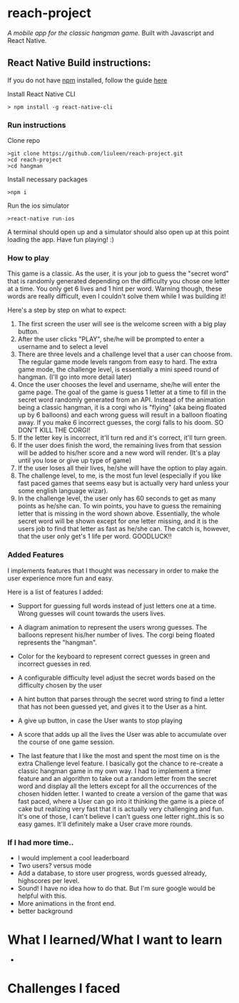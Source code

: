 # reach-project

_A mobile app for the classic hangman game._
Built with Javascript and React Native. 

## React Native Build instructions:

If you do not have [npm](https://www.npmjs.com/get-npm) installed, follow the guide [here](https://www.npmjs.com/get-npm)

Install React Native CLI
```
> npm install -g react-native-cli
```

### Run instructions
Clone repo
```
>git clone https://github.com/liuleen/reach-project.git
>cd reach-project
>cd hangman
```
Install necessary packages
```
>npm i
```
Run the ios simulator
```
>react-native run-ios
```
A terminal should open up and a simulator should also open up at this point loading the app. Have fun playing! :) 

### How to play

This game is a classic. As the user, it is your job to guess the "secret word" that is randomly generated depending on the difficulty you chose one letter at a time. You only get 6 lives and 1 hint per word. Warning though, these words are really difficult, even I couldn't solve them while I was building it! 

Here's a step by step on what to expect:
1. The first screen the user will see is the welcome screen with a big play button.
2. After the user clicks "PLAY", she/he will be prompted to enter a username and to select a level
3. There are three levels and a challenge level that a user can choose from. The regular game mode levels rangom from easy to hard. The extra game mode, the challenge level, is essentially a mini speed round of hangman. (I'll go into more detail later)
4. Once the user chooses the level and username, she/he will enter the game page. The goal of the game is guess 1 letter at a time to fill in the secret word randomly generated from an API. Instead of the animation being a classic hangman, it is a corgi who is "flying" (aka being floated up by 6 balloons) and each wrong guess will result in a balloon floating away. If you make 6 incorrect guesses, the corgi falls to his doom. SO DON'T KILL THE CORGI! 
5. If the letter key is incorrect, it'll turn red and it's correct, it'll turn green. 
6. If the user does finish the word, the remaining lives from that session will be added to his/her score and a new word will render. (It's a play until you lose or give up type of game)
7. If the user loses all their lives, he/she will have the option to play again.
8. The challenge level, to me, is the most fun level (especially if you like fast paced games that seems easy but is actually very hard unless your some english language wizar).
9. In the challenge level, the user only has 60 seconds to get as many points as he/she can. To win points, you have to guess the remaining letter that is missing in the word shown above. Essentially, the whole secret word will be shown except for one letter missing, and it is the users job to find that letter as fast as he/she can. The catch is, however, that the user only get's 1 life per word. GOODLUCK!! 

### Added Features

I implements features that I thought was necessary in order to make the user experience more fun and easy. 

Here is a list of features I added: 
- Support for guessing full words instead of just letters one at a time. Wrong guesses will count towards the users lives.
- A diagram animation to represent the users wrong guesses. The balloons represent his/her number of lives. The corgi being floated represents the "hangman".
- Color for the keyboard to represent correct guesses in green and incorrect guesses in red. 
- A configurable difficulty level adjust the secret words based on the difficulty chosen by the user
- A hint button that parses through the secret word string to find a letter that has not been guessed yet, and gives it to the User as a hint. 
- A give up button, in case the User wants to stop playing
- A score that adds up all the lives the User was able to accumulate over the course of one game session. 

- The last feature that I like the most and spent the most time on is the extra Challenge level feature. I basically got the chance to re-create a classic hangman game in my own way. I had to implement a timer feature and an algorithm to take out a random letter from the secret word and display all the letters except for all the occurrences of the chosen hidden letter. I wanted to create a version of the game that was fast paced, where a User can go into it thinking the game is a piece of cake but realizing very fast that it is actually very challenging and fun. It's one of those, I can't believe I can't guess one letter right..this is so easy games. It'll definitely make a User crave more rounds. 

### If I had more time..

- I would implement a cool leaderboard
- Two users? versus mode
- Add a database, to store user progress, words guessed already, highscores per level. 
- Sound! I have no idea how to do that. But I'm sure google would be helpful with this. 
- More animations in the front end. 
- better background

# What I learned/What I want to learn

- 
# Challenges I faced

